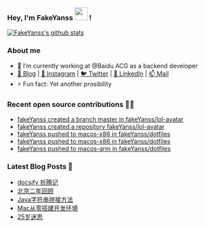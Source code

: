 ### Hey, I'm FakeYanss <img src="https://media.giphy.com/media/hvRJCLFzcasrR4ia7z/giphy.gif" width="30px"> !

[![FakeYanss's github stats](https://github-readme-stats.vercel.app/api?username=fakeyanss&count_private=true&line_height=24&show_icons=true&theme=nord)](https://github.com/fakeyanss)
<!-- [![FakeYanss's Top Langs](https://github-readme-stats.vercel.app/api/top-langs/?username=fakeyanss&layout=compact&hide=html&langs_count=9)](https://github.com/fakeyanss) -->

### About me

<!-- —————— ฅ՞•ﻌ•՞ฅ♥︎ —————— -->
- 🔭 I’m currently working at @Baidu ACG as a backend developer
- [🦓 Blog](https://foreti.me)  |  [📸 Instagram](https://www.instagram.com/fakeyanss/)  |  [🐦 Twitter](https://twitter.com/fakeYanss)  |  [💼 LinkedIn](https://www.linkedin.com/in/foretime)  |  [📫 Mail](mailto:yanshisangc@gmail.com)
- ⚡ Fun fact: Yet another prosibility
<!-- ———————ʕ·͡ˑ·ཻʔ♥︎  ——————— -->


### Recent open source contributions 👨‍💻

<!-- GITHUB:START -->
- [fakeYanss created a branch master in fakeYanss/lol-avatar](https://github.com/fakeYanss/lol-avatar/compare/master)
- [fakeYanss created a repository fakeYanss/lol-avatar](https://github.com/fakeYanss/lol-avatar//)
- [fakeYanss pushed to macos-x86 in fakeYanss/dotfiles](https://github.com/fakeYanss/dotfiles/compare/38f8f8ce61...f11458c059)
- [fakeYanss pushed to macos-x86 in fakeYanss/dotfiles](https://github.com/fakeYanss/dotfiles/compare/8e922c0c98...38f8f8ce61)
- [fakeYanss pushed to macos-arm in fakeYanss/dotfiles](https://github.com/fakeYanss/dotfiles/compare/8632c4189b...368a04ea24)
<!-- GITHUB:END -->

### Latest Blog Posts 📕
<!-- BLOG:START -->
- [docsify 折腾记](https://foreti.me/blog/2021/05/09/docsify-build/)
- [北京二年回顾](https://foreti.me/blog/2021/03/29/2-years-in-beijing/)
- [Java字符串拼接方法](https://foreti.me/blog/2021/03/27/java-string-cancat/)
- [Mac从零搭建开发环境](https://foreti.me/blog/2021/03/15/setup-env-on-mac/)
- [25岁迷思](https://foreti.me/blog/2021/01/09/thinking-at-25-years-old/)
<!-- BLOG:END -->
